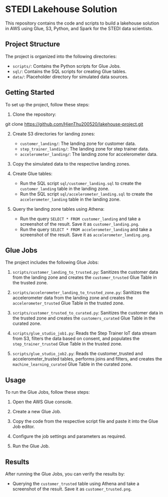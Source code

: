 # STEDI Lakehouse Solution

This repository contains the code and scripts to build a lakehouse solution in AWS using Glue, S3, Python, and Spark for the STEDI data scientists.

## Project Structure

The project is organized into the following directories:

- `scripts/`: Contains the Python scripts for Glue Jobs.
- `sql/`: Contains the SQL scripts for creating Glue tables.
- `data/`: Placeholder directory for simulated data sources.

## Getting Started

To set up the project, follow these steps:

1. Clone the repository:

git clone https://github.com/HienThu200520/lakehouse-project.git


2. Create S3 directories for landing zones:

   - `customer_landing/`: The landing zone for customer data.
   - `step_trainer_landing/`: The landing zone for step trainer data.
   - `accelerometer_landing/`: The landing zone for accelerometer data.

3. Copy the simulated data to the respective landing zones.

4. Create Glue tables:

   - Run the SQL script `sql/customer_landing.sql` to create the `customer_landing` table in the landing zone.
   - Run the SQL script `sql/accelerometer_landing.sql` to create the `accelerometer_landing` table in the landing zone.

5. Query the landing zone tables using Athena:

   - Run the query `SELECT * FROM customer_landing` and take a screenshot of the result. Save it as `customer_landing.png`.
   - Run the query `SELECT * FROM accelerometer_landing` and take a screenshot of the result. Save it as `accelerometer_landing.png`.

## Glue Jobs

The project includes the following Glue Jobs:

1. `scripts/customer_landing_to_trusted.py`: Sanitizes the customer data from the landing zone and creates the `customer_trusted` Glue Table in the trusted zone.

2. `scripts/accelerometer_landing_to_trusted_zone.py`: Sanitizes the accelerometer data from the landing zone and creates the `accelerometer_trusted` Glue Table in the trusted zone.

3. `scripts/customer_trusted_to_curated.py`: Sanitizes the customer data in the trusted zone and creates the `customers_curated` Glue Table in the curated zone.

4. `scripts/glue_studio_job1.py`: Reads the Step Trainer IoT data stream from S3, filters the data based on consent, and populates the `step_trainer_trusted` Glue Table in the trusted zone.

5. `scripts/glue_studio_job2.py`: Reads the customer_trusted and accelerometer_trusted tables, performs joins and filters, and creates the `machine_learning_curated` Glue Table in the curated zone.

## Usage

To run the Glue Jobs, follow these steps:

1. Open the AWS Glue console.

2. Create a new Glue Job.

3. Copy the code from the respective script file and paste it into the Glue Job editor.

4. Configure the job settings and parameters as required.

5. Run the Glue Job.

## Results

After running the Glue Jobs, you can verify the results by:

- Querying the `customer_trusted` table using Athena and take a screenshot of the result. Save it as `customer_trusted.png`.

